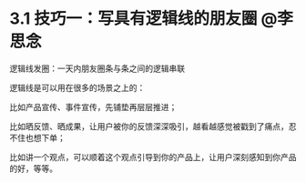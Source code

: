 # 3.1 技巧一：写具有逻辑线的朋友圈 @李思念

逻辑线发圈：一天内朋友圈条与条之间的逻辑串联

逻辑线是可以用在很多的场景之上的：

比如产品宣传、事件宣传，先铺垫再层层推进；

比如晒反馈、晒成果，让用户被你的反馈深深吸引，越看越感觉被戳到了痛点，忍不住也想下单；

比如讲一个观点，可以顺着这个观点引导到你的产品上，让用户深刻感知到你产品的好，等等。